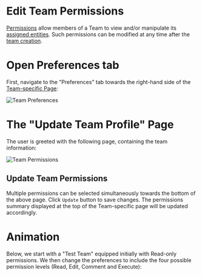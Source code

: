 # Edit Team Permissions

[Permissions](/entities-general/permissions.md) allow members of a Team to view and/or manipulate its  [assigned entities](../../organizations/teams.md#entities). Such permissions can be modified at any time after the [team creation](../organization/create-delete-team.md).
 
# Open Preferences tab 
 
First, navigate to the "Preferences" tab <i class="zmdi zmdi-edit zmdi-hc-border"></i> towards the right-hand side of the [Team-specific Page](../../ui/team-page.md):

![Team Preferences](/images/team-preferences.png "Team Preferences")

# The "Update Team Profile" Page

The user is greeted with the following page, containing the team information:

![Team Permissions](/images/team-permissions.png "Team Permissions")

## Update Team Permissions 

Multiple permissions can be selected simultaneously towards the bottom of the above page. Click `Update` button to save changes. The permissions summary displayed at the top of the Team-specific page will be updated accordingly. 

# Animation

Below, we start with a "Test Team" equipped initially with Read-only permissions. We then change the preferences to include the four possible permission levels (Read, Edit, Comment and Execute):

<img data-gifffer="/images/edit-team-permissions.gif">
